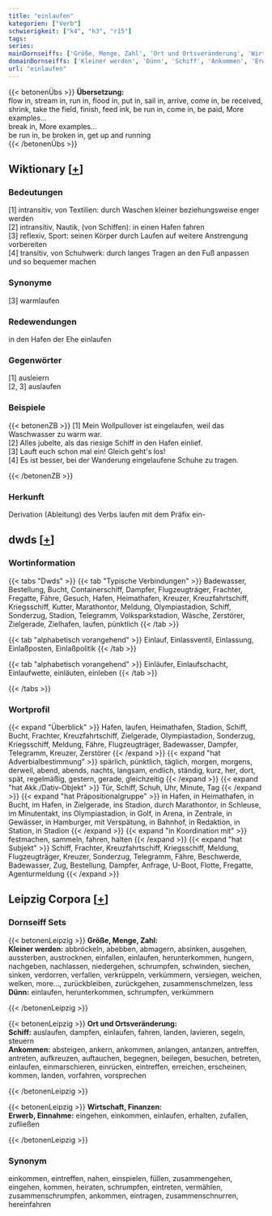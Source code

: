 ```yaml
---
title: "einlaufen"
kategorien: ["Verb"]
schwierigkeit: ["k4", "h3", "r15"]
tags:
series:
mainDornseiffs: ['Größe, Menge, Zahl', 'Ort und Ortsveränderung', 'Wirtschaft, Finanzen']
domainDornseiffs: ['Kleiner werden', 'Dünn', 'Schiff', 'Ankommen', 'Erwerb, Einnahme']
url: "einlaufen"
---
```


{{< betonenÜbs >}}
**Übersetzung:**  
flow in, stream in, run in, flood in, put in, sail in, arrive, come in, be received, shrink, take the field, finish, feed ink, be run in, come  in, be paid, More examples...  
break in, More examples...  
be run in, be broken in, get up and running  
{{< /betonenÜbs >}}

## Wiktionary [[+](https://de.wiktionary.org/wiki/einlaufen)]

### Bedeutungen
[1] intransitiv, von Textilien: durch Waschen kleiner beziehungsweise enger werden  
[2] intransitiv, Nautik, (von Schiffen): in einen Hafen fahren  
[3] reflexiv, Sport: seinen Körper durch Laufen auf weitere Anstrengung vorbereiten  
[4] transitiv, von Schuhwerk: durch langes Tragen an den Fuß anpassen und so bequemer machen  

### Synonyme
[3] warmlaufen  

### Redewendungen
in den Hafen der Ehe einlaufen  

### Gegenwörter
[1] ausleiern  
[2, 3] auslaufen  

### Beispiele
{{< betonenZB >}}
[1] Mein Wollpullover ist eingelaufen, weil das Waschwasser zu warm war.  
[2] Alles jubelte, als das riesige Schiff in den Hafen einlief.  
[3] Lauft euch schon mal ein! Gleich geht's los!  
[4] Es ist besser, bei der Wanderung eingelaufene Schuhe zu tragen.  

{{< /betonenZB >}}
### Herkunft
Derivation (Ableitung) des Verbs laufen mit dem Präfix ein-  



## dwds [[+](https://www.dwds.de/wb/einlaufen)]

### Wortinformation
{{< tabs "Dwds" >}}
{{< tab "Typische Verbindungen" >}}
Badewasser, Bestellung, Bucht, Containerschiff, Dampfer, Flugzeugträger, Frachter, Fregatte, Fähre, Gesuch, Hafen, Heimathafen, Kreuzer, Kreuzfahrtschiff, Kriegsschiff, Kutter, Marathontor, Meldung, Olympiastadion, Schiff, Sonderzug, Stadion, Telegramm, Volksparkstadion, Wäsche, Zerstörer, Zielgerade, Zielhafen, laufen, pünktlich
{{< /tab >}}

{{< tab "alphabetisch vorangehend" >}}
Einlauf, Einlassventil, Einlassung, Einlaßposten, Einlaßpolitik
{{< /tab >}}

{{< tab "alphabetisch vorangehend" >}}
Einläufer, Einlaufschacht, Einlaufwette, einläuten, einleben
{{< /tab >}}

{{< /tabs >}}

### Wortprofil
{{< expand "Überblick" >}} Hafen, laufen, Heimathafen, Stadion, Schiff, Bucht, Frachter, Kreuzfahrtschiff, Zielgerade, Olympiastadion, Sonderzug, Kriegsschiff, Meldung, Fähre, Flugzeugträger, Badewasser, Dampfer, Telegramm, Kreuzer, Zerstörer {{< /expand >}}
{{< expand "hat Adverbialbestimmung" >}} spärlich, pünktlich, täglich, morgen, morgens, derweil, abend, abends, nachts, langsam, endlich, ständig, kurz, her, dort, spät, regelmäßig, gestern, gerade, gleichzeitig {{< /expand >}}
{{< expand "hat Akk./Dativ-Objekt" >}} Tür, Schiff, Schuh, Uhr, Minute, Tag {{< /expand >}}
{{< expand "hat Präpositionalgruppe" >}} in Hafen, in Heimathafen, in Bucht, im Hafen, in Zielgerade, ins Stadion, durch Marathontor, in Schleuse, im Minutentakt, ins Olympiastadion, in Golf, in Arena, in Zentrale, in Gewässer, in Hamburger, mit Verspätung, in Bahnhof, in Redaktion, in Station, in Stadion {{< /expand >}}
{{< expand "in Koordination mit" >}} festmachen, sammeln, fahren, halten {{< /expand >}}
{{< expand "hat Subjekt" >}} Schiff, Frachter, Kreuzfahrtschiff, Kriegsschiff, Meldung, Flugzeugträger, Kreuzer, Sonderzug, Telegramm, Fähre, Beschwerde, Badewasser, Zug, Bestellung, Dampfer, Anfrage, U-Boot, Flotte, Fregatte, Agenturmeldung {{< /expand >}}

## Leipzig Corpora [[+](https://corpora.uni-leipzig.de/en/res?word=einlaufen&corpusId=deu_newscrawl-public_2018)]

### Dornseiff Sets
{{< betonenLeipzig >}}
**Größe, Menge, Zahl:**  
**Kleiner werden:** abbröckeln, abebben, abmagern, absinken, ausgehen, aussterben, austrocknen, einfallen, einlaufen, herunterkommen, hungern, nachgeben, nachlassen, niedergehen, schrumpfen, schwinden, siechen, sinken, verdorren, verfallen, verkrüppeln, verkümmern, versiegen, weichen, welken, more..., zurückbleiben, zurückgehen, zusammenschmelzen, less  
**Dünn:** einlaufen, herunterkommen, schrumpfen, verkümmern  

{{< /betonenLeipzig >}}


{{< betonenLeipzig >}}
**Ort und Ortsveränderung:**  
**Schiff:** auslaufen, dampfen, einlaufen, fahren, landen, lavieren, segeln, steuern  
**Ankommen:** absteigen, ankern, ankommen, anlangen, antanzen, antreffen, antreten, aufkreuzen, auftauchen, begegnen, beilegen, besuchen, betreten, einlaufen, einmarschieren, einrücken, eintreffen, erreichen, erscheinen, kommen, landen, vorfahren, vorsprechen  

{{< /betonenLeipzig >}}


{{< betonenLeipzig >}}
**Wirtschaft, Finanzen:**  
**Erwerb, Einnahme:** eingehen, einkommen, einlaufen, erhalten, zufallen, zufließen  

{{< /betonenLeipzig >}}

### Synonym
einkommen, eintreffen, nahen, einspielen, füllen, zusammengehen, eingehen, kommen, heiraten, schrumpfen, eintreten, vermählen, zusammenschrumpfen, ankommen, eintragen, zusammenschnurren, hereinfahren

